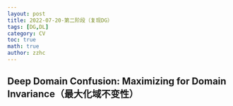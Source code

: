 ```yaml
---
layout: post
title: 2022-07-20-第二阶段（复现DG）
tags: [DG,DL]
category: CV
toc: true
math: true
author: zzhc
---
```



## Deep Domain Confusion: Maximizing for Domain Invariance（最大化域不变性）


